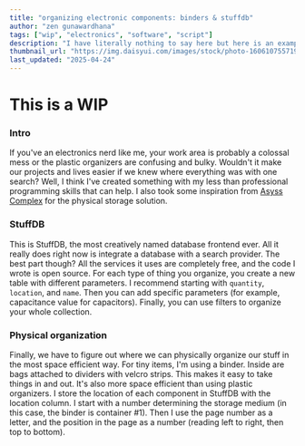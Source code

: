 ```yaml
---
title: "organizing electronic components: binders & stuffdb"
author: "zen gunawardhana"
tags: ["wip", "electronics", "software", "script"]
description: "I have literally nothing to say here but here is an example of a much larger description because I am making it longe rright now"
thumbnail_url: "https://img.daisyui.com/images/stock/photo-1606107557195-0e29a4b5b4aa.webp"
last_updated: "2025-04-24"
---
```


# This is a WIP

### Intro

If you've an electronics nerd like me, your work area is probably a colossal mess or the plastic organizers are confusing and bulky. Wouldn't it make our projects and lives easier if we knew where everything was with one search? Well, I think I've created something with my less than professional programming skills that can help. I also took some inspiration from [Asyss Complex](https://youtube.com/@asyss_complex?si=2Oy9j167Tf1fdYpH) for the physical storage solution.

### StuffDB

This is StuffDB, the most creatively named database frontend ever. All it really does right now is integrate a database with a search provider. The best part though? All the services it uses are completely free, and the code I wrote is open source. For each type of thing you organize, you create a new table with different parameters. I recommend starting with `quantity`, `location`, and `name`. Then you can add specific parameters (for example, capacitance value for capacitors). Finally, you can use filters to organize your whole collection.

### Physical organization

Finally, we have to figure out where we can physically organize our stuff in the most space efficient way. For tiny items, I'm using a binder. Inside are bags attached to dividers with velcro strips. This makes it easy to take things in and out. It's also more space efficient than using plastic organizers. I store the location of each component in StuffDB with the location column. I start with a number determining the storage medium (in this case, the binder is container #1). Then I use the page number as a letter, and the position in the page as a number (reading left to right, then top to bottom).
